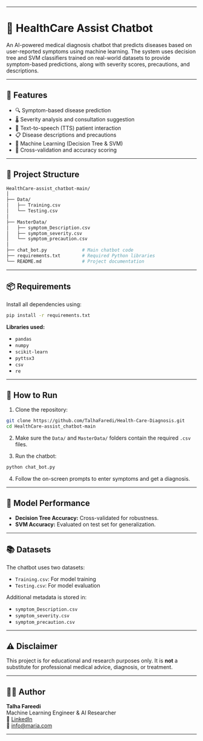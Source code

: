 
---

# 🤖 HealthCare Assist Chatbot

An AI-powered medical diagnosis chatbot that predicts diseases based on user-reported symptoms using machine learning. The system uses decision tree and SVM classifiers trained on real-world datasets to provide symptom-based predictions, along with severity scores, precautions, and descriptions.

---

## 🧠 Features

- 🔍 Symptom-based disease prediction
- 🌡 Severity analysis and consultation suggestion
- 📢 Text-to-speech (TTS) patient interaction
- 📋 Disease descriptions and precautions
- 🤖 Machine Learning (Decision Tree & SVM)
- 🧪 Cross-validation and accuracy scoring

---

## 📁 Project Structure

```bash
HealthCare-assist_chatbot-main/
│
├── Data/
│   ├── Training.csv
│   └── Testing.csv
│
├── MasterData/
│   ├── symptom_Description.csv
│   ├── symptom_severity.csv
│   └── symptom_precaution.csv
│
├── chat_bot.py             # Main chatbot code
├── requirements.txt        # Required Python libraries
└── README.md               # Project documentation
```

---

## 📦 Requirements

Install all dependencies using:

```bash
pip install -r requirements.txt
```

**Libraries used:**

- `pandas`
- `numpy`
- `scikit-learn`
- `pyttsx3`
- `csv`
- `re`

---

## 🚀 How to Run

1. Clone the repository:

```bash
git clone https://github.com/TalhaFaredi/Health-Care-Diagnosis.git
cd HealthCare-assist_chatbot-main
```

2. Make sure the `Data/` and `MasterData/` folders contain the required `.csv` files.

3. Run the chatbot:

```bash
python chat_bot.py
```

4. Follow the on-screen prompts to enter symptoms and get a diagnosis.

---

## 🧪 Model Performance

- **Decision Tree Accuracy:** Cross-validated for robustness.
- **SVM Accuracy:** Evaluated on test set for generalization.

---

## 📚 Datasets

The chatbot uses two datasets:

- `Training.csv`: For model training
- `Testing.csv`: For model evaluation

Additional metadata is stored in:

- `symptom_Description.csv`
- `symptom_severity.csv`
- `symptom_precaution.csv`

---

## ⚠️ Disclaimer

This project is for educational and research purposes only. It is **not** a substitute for professional medical advice, diagnosis, or treatment.

---

## 👨‍💻 Author

**Talha Fareedi**  
Machine Learning Engineer & AI Researcher  
🔗 [LinkedIn](https://www.linkedin.com/in/talha-fareedi/)  
📧 info@maria.com

---
